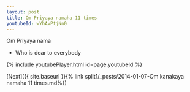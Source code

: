 ```yaml
---
layout: post
title: Om Priyaya namaha 11 times
youtubeId: wYhAvPtjNn0
---
```

 
 
Om Priyaya nama 
 
 -  Who is dear to everybody 
 
  
 
  
 
 
 
 
 
 


{% include youtubePlayer.html id=page.youtubeId %}
 
[Next]({{ site.baseurl }}{% link  split1/_posts/2014-01-07-Om kanakaya namaha 11 times.md%})
 
